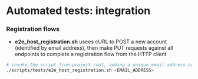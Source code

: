 # Automated tests: integration

### Registration flows

- **e2e_host_registration.sh** usees cURL to POST a new account (identified by email address), then make PUT requests against all endpoints to complete a registration flow from the HTTP client

```bash
# invoke the script from project root, adding a unique email address as an argument
./scripts/tests/e2e_host_registration.sh <EMAIL_ADDRESS>
```

